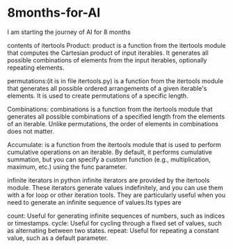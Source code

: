 # 8months-for-AI
I am starting the journey of AI for 8 months



contents of itertools 
Product:
product is a function from the itertools module that computes the Cartesian product of input iterables. It generates all possible combinations of elements from the input iterables, optionally repeating elements.

permutations:(it is in file itertools.py)
is a function from the itertools module that generates all possible ordered arrangements of a given iterable's elements. It is used to create permutations of a specific length.

Combinations:
combinations is a function from the itertools module that generates all possible combinations of a specified length from the elements of an iterable. Unlike permutations, the order of elements in combinations does not matter.

Accumulate:
is a function from the itertools module that is used to perform cumulative operations on an iterable. By default, it performs cumulative summation, but you can specify a custom function (e.g., multiplication, maximum, etc.) using the func parameter.

infinite iterators in python
infinite iterators are provided by the itertools module. These iterators generate values indefinitely, and you can use them with a for loop or other iteration tools. They are particularly useful when you need to generate an infinite sequence of values.Its types are 

count: Useful for generating infinite sequences of numbers, such as indices or timestamps.
cycle: Useful for cycling through a fixed set of values, such as alternating between two states.
repeat: Useful for repeating a constant value, such as a default parameter.